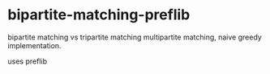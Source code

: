 # bipartite-matching-preflib
bipartite matching vs tripartite matching
multipartite matching, naive greedy implementation. 


uses preflib
